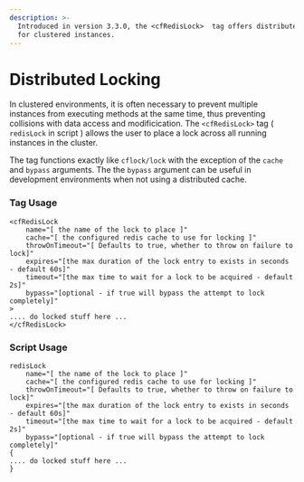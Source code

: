 ```yaml
---
description: >-
  Introduced in version 3.3.0, the <cfRedisLock>  tag offers distributed locking
  for clustered instances.
---
```


# Distributed Locking

In clustered environments, it is often necessary to prevent multiple instances from executing methods at the same time, thus preventing collisions with data access and modificication.  The `<cfRedisLock>` tag ( `redisLock` in script ) allows the user to place a lock across all running instances in the cluster.

The tag functions exactly like `cflock/lock` with the exception of the `cache` and `bypass` arguments.  The the `bypass` argument can be useful in development environments when not using a distributed cache.

### Tag Usage

```
<cfRedisLock
    name="[ the name of the lock to place ]"
    cache="[ the configured redis cache to use for locking ]"
    throwOnTimeout="[ Defaults to true, whether to throw on failure to lock]"
    expires="[the max duration of the lock entry to exists in seconds - default 60s]"
    timeout="[the max time to wait for a lock to be acquired - default 2s]"
    bypass="[optional - if true will bypass the attempt to lock completely]"
>
.... do locked stuff here ...
</cfRedisLock>
```

### Script Usage

```
redisLock
    name="[ the name of the lock to place ]"
    cache="[ the configured redis cache to use for locking ]"
    throwOnTimeout="[ Defaults to true, whether to throw on failure to lock]"
    expires="[the max duration of the lock entry to exists in seconds - default 60s]"
    timeout="[the max time to wait for a lock to be acquired - default 2s]"
    bypass="[optional - if true will bypass the attempt to lock completely]"
{
.... do locked stuff here ...
}
```
